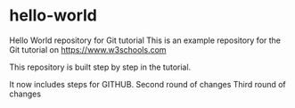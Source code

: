 # hello-world
Hello World repository for Git tutorial
This is an example repository for the Git tutorial on https://www.w3schools.com

This repository is built step by step in the tutorial.

It now includes steps for GITHUB.
Second round of changes
Third round of changes
